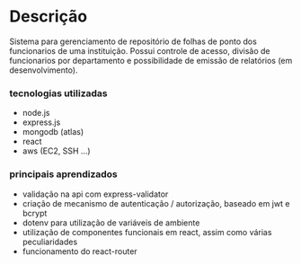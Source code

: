 # Descrição

Sistema para gerenciamento de repositório de folhas de ponto dos funcionarios de uma instituição. Possui controle de acesso, divisão de funcionarios por departamento e possibilidade de emissão de relatórios (em desenvolvimento).

### tecnologias utilizadas
- node.js
- express.js
- mongodb (atlas)
- react
- aws (EC2, SSH ...)

### principais aprendizados
- validação na api com express-validator
- criação de mecanismo de autenticação / autorização, baseado em jwt e bcrypt
- dotenv para utilização de variáveis de ambiente
- utilização de componentes funcionais em react, assim como várias peculiaridades
- funcionamento do react-router
